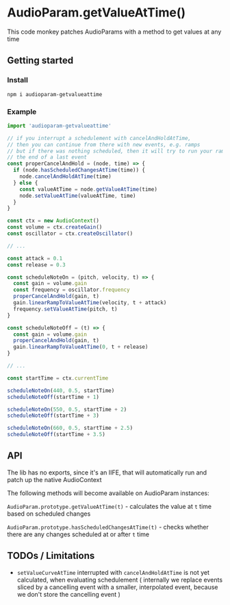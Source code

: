 # AudioParam.getValueAtTime()

This code monkey patches AudioParams with a method to get values at any time

## Getting started

### Install

`npm i audioparam-getvalueattime`

### Example


```javascript
import 'audioparam-getvalueattime'

// if you interrupt a schedulement with cancelAndHoldAtTime,
// then you can continue from there with new events, e.g. ramps
// but if there was nothing scheduled, then it will try to run your ramp from
// the end of a last event
const properCancelAndHold = (node, time) => {
  if (node.hasScheduledChangesAtTime(time)) {
    node.cancelAndHoldAtTime(time)
  } else {
    const valueAtTime = node.getValueAtTime(time)
    node.setValueAtTime(valueAtTime, time)
  }
}

const ctx = new AudioContext()
const volume = ctx.createGain()
const oscillator = ctx.createOscillator()

// ...

const attack = 0.1
const release = 0.3

const scheduleNoteOn = (pitch, velocity, t) => {
  const gain = volume.gain
  const frequency = oscillator.frequency
  properCancelAndHold(gain, t)
  gain.linearRampToValueAtTime(velocity, t + attack)
  frequency.setValueAtTime(pitch, t)
}

const scheduleNoteOff = (t) => {
  const gain = volume.gain
  properCancelAndHold(gain, t)
  gain.linearRampToValueAtTime(0, t + release)
}

// ...

const startTime = ctx.currentTime

scheduleNoteOn(440, 0.5, startTime)
scheduleNoteOff(startTime + 1)

scheduleNoteOn(550, 0.5, startTime + 2)
scheduleNoteOff(startTime + 3)

scheduleNoteOn(660, 0.5, startTime + 2.5)
scheduleNoteOff(startTime + 3.5)

```

## API

The lib has no exports, since it's an IIFE, that will automatically run and patch up the native AudioContext

The following methods will become available on AudioParam instances:

`AudioParam.prototype.getValueAtTime(t)` - calculates the value at `t` time based on scheduled changes

`AudioParam.prototype.hasScheduledChangesAtTime(t)` - checks whether there are any changes scheduled at or after `t` time

## TODOs / Limitations

* `setValueCurveAtTime` interrupted with `cancelAndHoldAtTime` is not yet calculated, when evaluating schedulement
( internally we replace events sliced by a cancelling event with a smaller, interpolated event, because we don't store the cancelling event )

